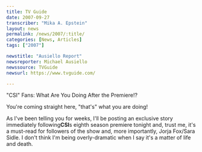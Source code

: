 ```yaml
---
title: TV Guide
date: 2007-09-27
transcriber: "Mika A. Epstein"
layout: news
permalink: /news/2007/:title/
categories: [News, Articles]
tags: ["2007"]

newstitle: "Ausiello Report"
newsreporter: Michael Ausiello
newssource: TVGuide
newsurl: https://www.tvguide.com/

---
```


"CSI" Fans: What Are You Doing After the Premiere!?

You're coming straight here, "that's" what you are doing!

As I've been telling you for weeks, I'll be posting an exclusive story immediately following**CSI**s eighth season premiere tonight and, trust me, it's a must-read for followers of the show and, more importantly, Jorja Fox/Sara Sidle. I don't think I'm being overly-dramatic when I say it's a matter of life and death.
